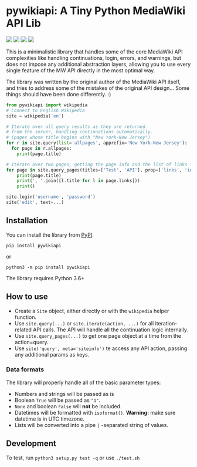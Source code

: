 # pywikiapi: A Tiny Python MediaWiki API Lib

[![](https://img.shields.io/travis/nyurik/pywikiapi)](https://travis-ci.org/nyurik/pywikiapi)
[![](https://img.shields.io/coveralls/github/nyurik/pywikiapi)](https://coveralls.io/github/nyurik/pywikiapi)
[![](https://img.shields.io/github/issues/nyurik/pywikiapi)](https://github.com/nyurik/pywikiapi/issues)
[![](https://img.shields.io/github/issues-pr/nyurik/pywikiapi)](https://github.com/nyurik/pywikiapi/pulls)

This is a minimalistic library that handles some of the core MediaWiki API complexities like handling continuations, login, errors, and warnings, but does not impose any additional abstraction layers, allowing you to use every single feature of the MW API directly in the most optimal way. 

The library was written by the original author of the MediaWiki API itself, and tries to address some of the mistakes of the original API design... Some things should have been done differently. :)

```python
from pywikiapi import wikipedia
# Connect to English Wikipedia
site = wikipedia('en')

# Iterate over all query results as they are returned
# from the server, handling continuations automatically.
# (pages whose title begins with "New York-New Jersey")
for r in site.query(list='allpages', apprefix='New York-New Jersey'):
  for page in r.allpages:
    print(page.title)

# Iterate over two pages, getting the page info and the list of links for each of the two pages. Each page will be yielded as a separate result.
for page in site.query_pages(titles=['Test', 'API'], prop=['links', 'info'], pllimit=10):
    print(page.title)
    print(', '.join([l.title for l in page.links]))
    print()

site.login('username', 'password')
site('edit', text=...)
```

## Installation

You can install the library from [PyPI](https://pypi.org/project/pywikiapi/):

    pip install pywikiapi
    
or

    python3 -m pip install pywikiapi

The library requires Python 3.6+

## How to use

* Create a `Site` object, either directly or with the `wikipedia` helper function.
* Use `site.query(...)` or `site.iterate(action, ...)` for all iteration-related API calls. The API will handle all the continuation logic internally.
* Use `site.query_pages(...)` to get one page object at a time from the action=query.
* Use `site('query', meta='siteinfo')` te access any API action, passing any additional params as keys.

### Data formats
The library will properly handle all of the basic parameter types:
* Numbers and strings will be passed as is
* Boolean `True` will be passed as `"1"`.
* `None` and boolean `False` will **not** be included.
* Datetimes will be formatted with `isoformat()`. **Warning:** make sure datetime is in UTC timezone.
* Lists will be converted into a pipe `|` -separated string of values.

## Development
To test, run `python3 setup.py test -q` or use `./test.sh`
